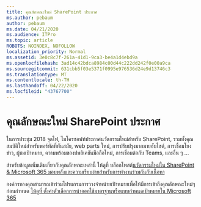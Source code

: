 ```yaml
---
title: คุณลักษณะใหม่ SharePoint ประกาศ
ms.author: pebaum
author: pebaum
ms.date: 04/21/2020
ms.audience: ITPro
ms.topic: article
ROBOTS: NOINDEX, NOFOLLOW
localization_priority: Normal
ms.assetid: 3e0c8c7f-261a-41d1-9ca3-be4a1d4ebd9a
ms.openlocfilehash: 3ad14c42bdca8984c00d44c222dd242f0e00a9ca
ms.sourcegitcommit: 631cbb5f03e5371f0995e976536d24e9d13746c3
ms.translationtype: MT
ms.contentlocale: th-TH
ms.lasthandoff: 04/22/2020
ms.locfileid: "43767700"
---
```

# <a name="sharepoint-new-features-announced"></a>คุณลักษณะใหม่ SharePoint ประกาศ

ในการประชุม 2018 จุดไฟ, ไมโครซอฟท์ประกาศนวัตกรรมใหม่สําหรับ SharePoint, รวมทั้งคุณสมบัติใหม่สําหรับพอร์ทัลที่ทันสมัย, web parts ใหม่, การปรับปรุงมากมายฮับไซต์, การเชื่อมโยงข่าว, ผู้ชมเป้าหมาย, ความพร้อมของปพลิเคชันมือถือใหม่, การเชื่อมต่อกับ Teams, และอื่น ๆ ...
  
สําหรับข้อมูลเพิ่มเติมเกี่ยวกับคุณลักษณะเหล่านี้ ให้ดูที่ บล็อกโพสต์[นวัตกรรมใหม่ใน SharePoint &amp; Microsoft 365 มอบพลังและความเรียบง่ายสําหรับการทํางานร่วมกันกับเนื้อหา](https://go.microsoft.com/fwlink/?linkid=2026502)
  
องค์กรของคุณสามารถเข้าร่วมโปรแกรมการวางจําหน่ายเป้าหมายเพื่อให้มีการเข้าถึงคุณลักษณะใหม่ๆ ก่อนกําหนด [ให้ดูที่ ตั้งค่าตัวเลือกการนําออกใช้มาตรฐานหรือแบบกําหนดเป้าหมายใน Microsoft 365](https://docs.microsoft.com/office365/admin/manage/release-options-in-office-365)
